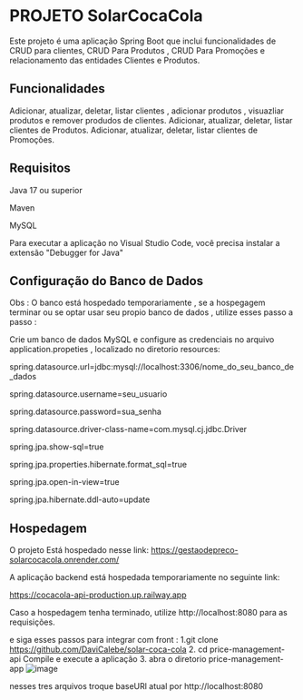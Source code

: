 # PROJETO SolarCocaCola

Este projeto é uma aplicação Spring Boot que inclui funcionalidades de CRUD para clientes, CRUD Para Produtos , CRUD Para Promoções e relacionamento das entidades Clientes e Produtos.

## Funcionalidades

Adicionar, atualizar, deletar, listar clientes , adicionar produtos , visuazliar produtos e remover produdos de  clientes.
Adicionar, atualizar, deletar, listar clientes de  Produtos.
Adicionar, atualizar, deletar, listar clientes de  Promoções.

## Requisitos

Java 17 ou superior

Maven

MySQL

Para executar a aplicação no Visual Studio Code, você precisa instalar a extensão "Debugger for Java"

## Configuração do Banco de Dados
Obs : O banco está hospedado temporariamente , se a hospegagem terminar ou se optar usar seu propio banco de dados , utilize esses passo a passo :

Crie um banco de dados MySQL e configure as credenciais no arquivo application.propeties , localizado no diretorio resources:

spring.datasource.url=jdbc:mysql://localhost:3306/nome_do_seu_banco_de_dados

spring.datasource.username=seu_usuario

spring.datasource.password=sua_senha

spring.datasource.driver-class-name=com.mysql.cj.jdbc.Driver

spring.jpa.show-sql=true

spring.jpa.properties.hibernate.format_sql=true

spring.jpa.open-in-view=true

spring.jpa.hibernate.ddl-auto=update

## Hospedagem 

O projeto Está hospedado nesse link:
https://gestaodepreco-solarcocacola.onrender.com/

A aplicação backend está hospedada temporariamente no seguinte link:

https://cocacola-api-production.up.railway.app

Caso a hospedagem tenha terminado, utilize http://localhost:8080 para as requisições.

e siga esses passos para integrar com front :
1.git clone https://github.com/DaviCalebe/solar-coca-cola
2. cd price-management-api
  Compile e execute a aplicação
3. abra o diretorio price-management-app
  ![image](https://github.com/HirokiAsano1/CocaCola-api/assets/78913393/d0d90b96-a1f9-4fab-be84-da1306593b61)
  
 nesses tres arquivos troque baseURl atual por http://localhost:8080
